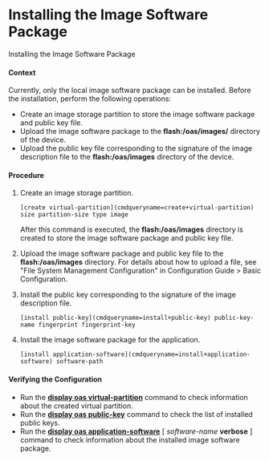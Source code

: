 Installing the Image Software Package
=====================================

Installing the Image Software Package

#### Context

Currently, only the local image software package can be installed. Before the installation, perform the following operations:

* Create an image storage partition to store the image software package and public key file.
* Upload the image software package to the **flash:/oas/images/** directory of the device.
* Upload the public key file corresponding to the signature of the image description file to the **flash:/oas/images** directory of the device.

#### Procedure

1. Create an image storage partition.
   
   
   ```
   [create virtual-partition](cmdqueryname=create+virtual-partition) size partition-size type image
   ```
   
   After this command is executed, the **flash:/oas/images** directory is created to store the image software package and public key file.
2. Upload the image software package and public key file to the **flash:/oas/images** directory. For details about how to upload a file, see "File System Management Configuration" in Configuration Guide > Basic Configuration.
3. Install the public key corresponding to the signature of the image description file.
   
   
   ```
   [install public-key](cmdqueryname=install+public-key) public-key-name fingerprint fingerprint-key
   ```
4. Install the image software package for the application.
   
   
   ```
   [install application-software](cmdqueryname=install+application-software) software-path
   ```

#### Verifying the Configuration

* Run the [**display oas virtual-partition**](cmdqueryname=display+oas+virtual-partition) command to check information about the created virtual partition.
* Run the [**display oas public-key**](cmdqueryname=display+oas+public-key) command to check the list of installed public keys.
* Run the [**display oas application-software**](cmdqueryname=display+oas+application-software) [ *software-name* **verbose** ] command to check information about the installed image software package.